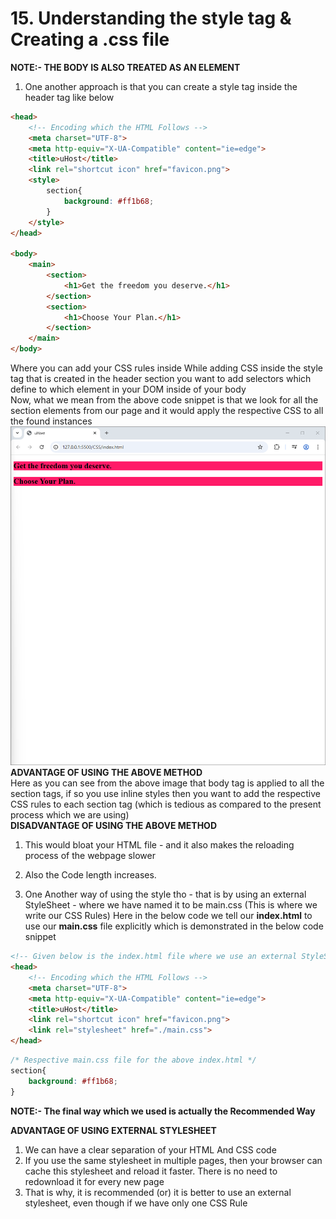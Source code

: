 # 15. Understanding the style tag & Creating a .css file

**NOTE:- THE BODY IS ALSO TREATED AS AN ELEMENT**

1. One another approach is that you can create a style tag inside the header tag like below
```HTML
<head>
    <!-- Encoding which the HTML Follows -->
    <meta charset="UTF-8">
    <meta http-equiv="X-UA-Compatible" content="ie=edge">
    <title>uHost</title>
    <link rel="shortcut icon" href="favicon.png">
    <style>
        section{
            background: #ff1b68;
        }
    </style>
</head>

<body>
    <main>
        <section>
            <h1>Get the freedom you deserve.</h1>
        </section>
        <section>
            <h1>Choose Your Plan.</h1>
        </section>
    </main>
</body>

```
Where you can add your CSS rules inside
While adding CSS inside the style tag that is created in the header section you want to add selectors which define to which element in your DOM inside of your body    
Now, what we mean from the above code snippet is that we look for all the section elements from our page and it would apply the respective CSS to all the found instances   
![Style Inside Head tag](./Images/Style%20Inside%20Head%20Tag.png)
**ADVANTAGE OF USING THE ABOVE METHOD**  
Here as you can see from the above image that body tag is applied to all the section tags, if so you use inline styles then you want to add the respective CSS rules to each section tag (which is tedious as compared to the present process which we are using)  
**DISADVANTAGE OF USING THE ABOVE METHOD** 
1. This would bloat your HTML file - and it also makes the reloading process of the webpage slower      
2. Also the Code length increases.              

1. One Another way of using the style tho - that is by using an external StyleSheet - where we have named it to be main.css (This is where we write our CSS Rules)
Here in the below code we tell our **index.html** to use our **main.css** file explicitly which is demonstrated in the below code snippet
```HTML
<!-- Given below is the index.html file where we use an external StyleSheet -->
<head>
    <!-- Encoding which the HTML Follows -->
    <meta charset="UTF-8">
    <meta http-equiv="X-UA-Compatible" content="ie=edge">
    <title>uHost</title>
    <link rel="shortcut icon" href="favicon.png">
    <link rel="stylesheet" href="./main.css">
</head>
```
```CSS
/* Respective main.css file for the above index.html */
section{
    background: #ff1b68;
}
```

**NOTE:- The final way which we used is actually the Recommended Way**  

**ADVANTAGE OF USING EXTERNAL STYLESHEET**
1. We can have a clear separation of your HTML And CSS code
2. If you use the same stylesheet in multiple pages, then your browser can cache this stylesheet and reload it faster. There is no need to redownload it for every new page
3. That is why, it is recommended (or) it is better to use an external stylesheet, even though if we have only one CSS Rule